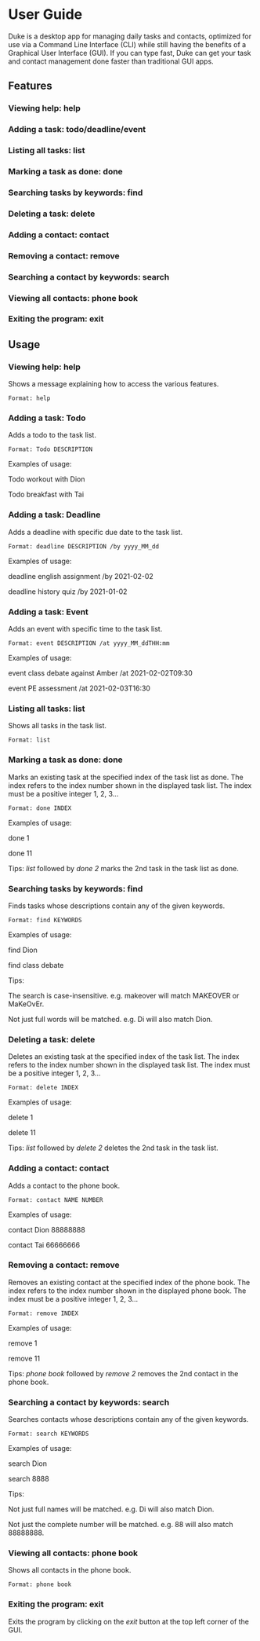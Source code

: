 # User Guide
Duke is a desktop app for managing daily tasks and contacts, optimized for use via a Command Line Interface (CLI) while still having the benefits of a Graphical User Interface (GUI). If you can type fast, Duke can get your task and contact management done faster than traditional GUI apps.

## Features 

### Viewing help: help
### Adding a task: todo/deadline/event
### Listing all tasks: list
### Marking a task as done: done 
### Searching tasks by keywords: find 
### Deleting a task: delete 
### Adding a contact: contact
### Removing a contact: remove 
### Searching a contact by keywords: search
### Viewing all contacts: phone book
### Exiting the program: exit


## Usage

### Viewing help: help 

Shows a message explaining how to access the various features.
```
Format: help
```

### Adding a task: Todo
Adds a todo to the task list.
```
Format: Todo DESCRIPTION
```

Examples of usage: 

Todo workout with Dion

Todo breakfast with Tai

### Adding a task: Deadline 
Adds a deadline with specific due date to the task list.
```
Format: deadline DESCRIPTION /by yyyy_MM_dd
```
Examples of usage:

deadline english assignment /by 2021-02-02

deadline history quiz /by 2021-01-02

### Adding a task: Event
Adds an event with specific time to the task list.
```
Format: event DESCRIPTION /at yyyy_MM_ddTHH:mm
```
Examples of usage:

event class debate against Amber /at 2021-02-02T09:30

event PE assessment /at 2021-02-03T16:30

### Listing all tasks: list 
Shows all tasks in the task list.
```
Format: list
```

### Marking a task as done: done
Marks an existing task at the specified index of the task list as done. The index refers to the index number shown in the displayed task list. The index must be a positive integer 1, 2, 3...
```
Format: done INDEX 
```

Examples of usage: 

done 1

done 11

Tips: _list_ followed by _done 2_ marks the 2nd task in the task list as done.

### Searching tasks by keywords: find 
Finds tasks whose descriptions contain any of the given keywords.
```
Format: find KEYWORDS
```
Examples of usage:

find Dion 

find class debate 

Tips: 

The search is case-insensitive. e.g. makeover will match MAKEOVER or MaKeOvEr.

Not just full words will be matched. e.g. Di will also match Dion.

### Deleting a task: delete 
Deletes an existing task at the specified index of the task list. The index refers to the index number shown in the displayed task list. The index must be a positive integer 1, 2, 3...
```
Format: delete INDEX
```
Examples of usage:

delete 1

delete 11

Tips: _list_ followed by _delete 2_ deletes the 2nd task in the task list.

### Adding a contact: contact
Adds a contact to the phone book.
```
Format: contact NAME NUMBER
```
Examples of usage:

contact Dion 88888888

contact Tai 66666666

### Removing a contact: remove 
Removes an existing contact at the specified index of the phone book. The index refers to the index number shown in the displayed phone book. The index must be a positive integer 1, 2, 3...
```
Format: remove INDEX
```
Examples of usage:

remove 1

remove 11

Tips: _phone book_ followed by _remove 2_ removes the 2nd contact in the phone book.

### Searching a contact by keywords: search
Searches contacts whose descriptions contain any of the given keywords.
```
Format: search KEYWORDS
```
Examples of usage:

search Dion

search 8888

Tips:

Not just full names will be matched. e.g. Di will also match Dion.

Not just the complete number will be matched. e.g. 88 will also match 88888888.

### Viewing all contacts: phone book
Shows all contacts in the phone book.
```
Format: phone book
```
### Exiting the program: exit
Exits the program by clicking on the *exit* button at the top left corner of the GUI. 



















